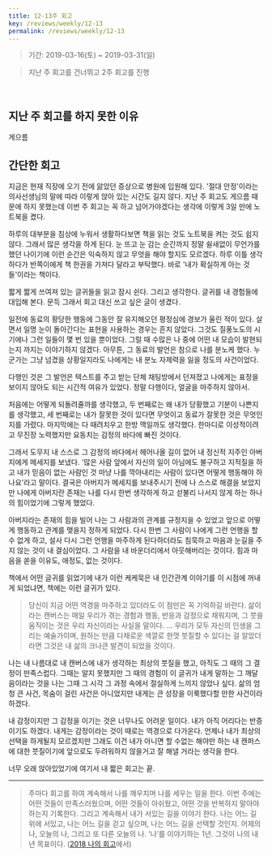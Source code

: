 ```yaml
---
title: 12-13주 회고
key: /reviews/weekly/12-13
permalink: /reviews/weekly/12-13
---
```


> 기간: 2019-03-16(토) ~ 2019-03-31(일)

> 지난 주 회고를 건너뛰고 2주 회고를 진행
<br/>

## 지난 주 회고를 하지 못한 이유

게으름

## 간단한 회고

지금은 현재 직장에 오기 전에 앓았던 증상으로 병원에 입원해 있다. '절대 안정'이라는 의사선생님의 말에 따라 이렇게 앉아 있는 시간도 길지 않다. 지난 주 회고도 게으름 때문에 하지 못했는데 이번 주 회고는 꼭 하고 넘어가야겠다는 생각에 이렇게 3일 만에 노트북을 켰다.

하루의 대부분을 침상에 누워서 생활하다보면 책을 읽는 것도 노트북을 켜는 것도 쉽지 않다. 그래서 많은 생각을 하게 된다. 눈 뜨고 눈 감는 순간까지 정말 쉴새없이 무언가를 했던 나이기에 이런 순간은 익숙하지 않고 무엇을 해야 할지도 모르겠다. 하루 이틀 생각하다가 반쪽이에게 책 한권을 가져다 달라고 부탁했다. 바로 '내가 확실하게 아는 것들'이라는 책이다.

짧게 짧게 쓰여져 있는 글귀들을 읽고 잠시 쉰다. 그리고 생각한다. 글귀를 내 경험들에 대입해 본다. 문득 그래서 회고 대신 쓰고 싶은 글이 생겼다.

일전에 동료의 황당한 행동에 그동안 잘 유지해오던 평정심에 경보가 울린 적이 있다. 살면서 일명 눈이 돌아간다는 표현을 사용하는 경우는 흔치 않았다. 그것도 질풍노도의 시기에나 그런 일들이 몇 번 있을 뿐이었다. 그럴 때 수많은 나 중에 어떤 내 모습이 발현되는지 까지는 이야기하지 않겠다. 아무튼, 그 동료의 발언은 참으로 나를 분노케 했다. 누군가는 그냥 넘겼을 상황일지라도 나에게는 내 분노 자제력을 잃을 정도의 사건이었다.

다행인 것은 그 발언은 텍스트를 주고 받는 단체 채팅방에서 던져졌고 나에게는 표정을 보이지 않아도 되는 시간적 여유가 있었다. 정말 다행이다, 얼굴을 마주하지 않아서.

처음에는 어떻게 되돌려줄까를 생각했고, 두 번째로는 왜 내가 당황했고 기분이 나쁜지를 생각했고, 세 번째로는 내가 잘못한 것이 있다면 무엇이고 동료가 잘못한 것은 무엇인지를 가렸다. 마지막에는 다 때려치우고 한방 맥일까도 생각했다. 한마디로 이성적이려고 무진장 노력했지만 요동치는 감정의 바다에 빠진 것이다.

그래서 도무지 내 스스로 그 감정의 바다에서 헤어나올 길이 없어 내 정신적 지주인 아버지에게 메세지를 보냈다. '많은 사람 앞에서 자신의 일이 아님에도 불구하고 지적질을 하고 내가 믿음이 없는 사람인 것 마냥 나를 깍아내리는 사람이 있다면 어떻게 행동해야 하나요'라고 말이다. 결국은 아버지가 메세지를 보내주시기 전에 나 스스로 해결을 보았지만 나에게 아버지란 존재는 나를 다시 한번 생각하게 하고 섣불리 나서지 않게 하는 하나의 힘이었기에 그렇게 했었다.

아버지라는 존재의 힘을 빌어 나는 그 사람과의 관계를 규정지을 수 있었고 앞으로 어떻게 행동하고 관계를 맺을지 정하게 되었다. 다시 한번 그 사람이 나에게 그런 언행을 할 수 없게 하고, 설사 다시 그런 언행을 마주하게 된다하더라도 침묵하고 마음과 눈길을 주지 않는 것이 내 결심이었다. 그 사람을 내 바운더리에서 아웃해버리는 것이다. 힘과 마음을 쏟을 이유도, 애정도, 없는 것이다.

책에서 어떤 글귀를 읽었기에 내가 이런 케케묵은 내 인간관계 이야기를 이 시점에 꺼내게 되었냐면, 책에는 이런 글귀가 있다.

> 당신이 지금 어떤 역경을 마주하고 있더라도 이 점만은 꼭 기억하길 바란다. 삶이라는 캔버스는 매일 우리가 겪는 경험과 행동, 반응과 감정으로 채워지며, 그 붓을 움직이는 것은 우리 자신이라는 사실을 말이다. ... 우리가 모두 자신의 인생을 그리는 예술가이며, 원하는 만큼 다채로운 색깔로 한껏 붓질할 수 있다는 걸 알았더라면 그것은 내 삶의 크나큰 발견이 되었을 것이다.

나는 내 나름대로 내 캔버스에 내가 생각하는 최상의 붓질을 했고, 아직도 그 때의 그 결정이 만족스럽다. 그때는 알지 못했지만 그 때의 경험이 이 글귀가 내게 말하는 그 깨달음이라는 것을 나는 그때 그 시각 그 과정 속에서 절실하게 느끼지 않았나 싶다. 삶의 엄청 큰 사건, 목숨이 걸린 사건은 아니었지만 내게는 큰 성장을 이룩했다할 만한 사건이라 하겠다.

내 감정이지만 그 감정을 이기는 것은 너무나도 어려운 일이다. 내가 아직 어리다는 반증이기도 하겠다. 내게는 감정이라는 것이 때로는 역경으로 다가온다. 언제나 내가 최상의 선택을 하게될지 모르겠지만 그래도 이건 내가 아니면 할 수없는 해야만 하는 내 캔퍼스에 대한 붓질이기에 앞으로도 두려워하지 않을거고 잘 해낼 거라는 생각을 한다.

너무 오래 앉아있었기에 여기서 내 짧은 회고는 끝.


----

> 주마다 회고를 하여 계속해서 나를 깨우치며 나를 세우는 일을 한다. 이번 주에는 어떤 것들이 만족스러웠으며, 어떤 것들이 아쉬웠고, 어떤 것을 반복하지 말아야 하는지 기록한다. 그리고 계속해서 내가 서있는 길을 이야기 한다. 나는 어느 길 위에 서있고, 나는 어느 길을 걷고 싶으며, 나는 어느 길을 선택할 것인지. 어제의 나, 오늘의 나, 그리고 또 다른 오늘의 나. ‘나’를 이야기하는 1년. 그것이 나의 내년 목표이다. ([2018 나의 회고](https://ssosso.github.io/reviews/yearly/2018)에서)
